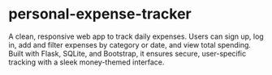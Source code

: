 # personal-expense-tracker
A clean, responsive web app to track daily expenses. Users can sign up, log in, add and filter expenses by category or date, and view total spending. Built with Flask, SQLite, and Bootstrap, it ensures secure, user-specific tracking with a sleek money-themed interface.
